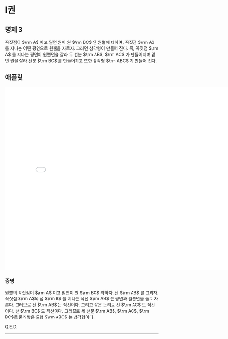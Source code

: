 # I권

## 명제 3

꼭짓점이 $\rm A$ 이고 밑면 원이 원 $\rm BC$ 인 원뿔에 대하여, 꼭짓점 $\rm A$ 를 지나는 어떤 평면으로 원뿔을 자르자. 그러면 삼각형이 만들어 진다. 즉, 꼭짓점 $\rm A$ 를 지나는 평면이 원뿔면을 잘라 두 선분 $\rm AB$, $\rm AC$ 가 만들어지며 밑면 원을 잘라 선분 $\rm BC$ 를 만들어지고 또한 삼각형 $\rm ABC$ 가 만들어 진다.

## 애플릿

<iframe
src="./GGB_Html/Prop_3_Book_I_Apollonius.html"
width="800"
height="600"
frameborder="0"
framespacing="0"
marginheight="0"
marginwidth="0"
scrolling="no"
vspace="0"></iframe>

### 증명

원뿔의 꼭짓점이 $\rm A$ 이고 밑면이 원 $\rm BC$ 라하자. 선 $\rm AB$ 를 그리자. 꼭짓점 $\rm A$와 점 $\rm B$ 를 지나는 직선 $\rm AB$ 는 평면과 월뿔면을 둘로 자른다. 그러므로 선 $\rm AB$ 는 직선이다. 그리고 같은 논리로 선 $\rm AC$ 도 직선이다. 선 $\rm BC$ 도 직선이다. 그러므로 세 선분 $\rm AB$, $\rm AC$, $\rm BC$로 둘러쌓은 도형 $\rm ABC$ 는 삼각형이다.

Q.E.D.

---
